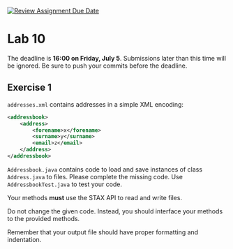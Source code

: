 [![Review Assignment Due Date](https://classroom.github.com/assets/deadline-readme-button-22041afd0340ce965d47ae6ef1cefeee28c7c493a6346c4f15d667ab976d596c.svg)](https://classroom.github.com/a/USsM_LT3)
# Lab 10

The deadline is **16:00 on Friday, July 5**. Submissions later than this time will be 
ignored. Be sure to push your commits before the deadline.

## Exercise 1

`addresses.xml` contains addresses in a simple XML encoding:

```xml
<addressbook>
    <address>
        <forename>x</forename>
        <surname>y</surname>
        <email>z</email>
    </address>
</addressbook>
```

`Addressbook.java` contains code to load and save instances of class 
`Address.java` to files. Please complete the missing code. Use `AddressbookTest.java` to test your code. 

Your methods **must** use the STAX API to read and write files. 

Do not change the given code. Instead, you should interface your methods to the provided methods.

Remember that your output file should have proper formatting and indentation.



